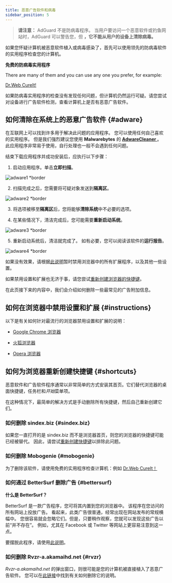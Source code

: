 ```yaml
---
title: 恶意广告软件和病毒
sidebar_position: 5
---
```


> **请注意：** AdGuard 不是防病毒程序。 当用户要访问一个恶意软件或钓鱼网站时，AdGuard 可以警告您，但 **，它不能从用户的设备上清除病毒。**

如果您怀疑计算机被恶意软件植入或病毒感染了，首先可以使用领先的防病毒软件的实用程序检查您的计算机。

**免费的防病毒实用程序**

There are many of them and you can use any one you prefer, for example:

[Dr.Web CureIt!](http://www.freedrweb.com/cureit/?lng=en)

如果防病毒实用程序的检查没有发现任何问题，但计算机仍然运行可疑。请您尝试对设备进行广告软件检测，查看计算机上是否有恶意广告软件。

## 如何清除在系统上的恶意广告软件 {#adware}

在互联网上可以找到许多用于解决此问题的应用程序。 您可以使用任何自己喜欢的实用程序。 但是我们强烈建议您使用 **Malwarebytes** 的 **[AdwareCleaner ](https://www.malwarebytes.com/adwcleaner)**。 此应用程序非常易于使用，自行处理也一般不会遇到任何问题。

结束下载应用程序并成功安装后，应执行以下步骤：

1) 启动应用程序。单击**立即扫描**。

![adware1 *border](https://cdn.adtidy.org/content/Kb/ad_blocker/guides/adware1.png)

2) 扫描完成之后，您需要将可疑对象发送到**隔离区**。

![adware2 *border](https://cdn.adtidy.org/content/Kb/ad_blocker/guides/adware2.png)

3) 将选项被移至**隔离区**后，您将能够**清除系统**中不必要的选项。

4) 在某些情况下，清洁完成后，您可能需要**重新启动系统**。

![adware3 *border](https://cdn.adtidy.org/content/Kb/ad_blocker/guides/adware3.png)

5) 重新启动系统后，清洁就完成了。 如有必要，您可以阅读该软件的**运行报告**。

![adware4 *border](https://cdn.adtidy.org/content/Kb/ad_blocker/guides/adware4.png)

如果没有效果，请根据[此说明](#instructions)暂时禁用浏览器中的所有扩展程序，以及其他一些设置。

如果禁用设置和扩展也无济于事，请您尝试[重新创建浏览器的快捷键](#shortcuts)。

在此页接下来的内容中，我们会介绍如何删除一些最常见的广告附加信息。

## 如何在浏览器中禁用设置和扩展 {#instructions}

以下是有关如何针对最流行的浏览器禁用设置和扩展的说明：

* [Google Chrome 浏览器](https://support.google.com/chrome/answer/187443?hl=en)

* [火狐浏览器](https://support.mozilla.org/en-US/kb/disable-or-remove-add-ons)

* [Opera 浏览器](https://help.opera.com/en/latest/customization/#extensions)

## 如何为浏览器重新创建快捷键 {#shortcuts}

恶意软件和广告软件程序通常以非常简单的方式安装其首页。它们替代浏览器的桌面快捷键，任务栏和*开始*菜单项。

在这种情况下，最简单的解决方式是手动删除所有快捷键，然后自己重新创建它们。

### 如何删除 sindex.biz {#sindex.biz}

如果您一直打开的是 sindex.biz 而不是浏览器首页，则您的浏览器的快捷键可能已经被替代。 因此，请尝试[重新创建快捷键](#shortcuts)以排除此问题。

### 如何删除 Mobogenie {#mobogenie}

为了删除该软件，请使用免费的实用程序检查计算机：例如 [Dr.Web CureIt！](http://www.freedrweb.com/cureit/)

### 如何通过 BetterSurf 删除广告 {#bettersurf}

**什么是 BetterSurf？**

BetterSurf 是一款广告程序，您可将其内置到您的浏览器中。 该程序在您访问的所有网站上投放广告。 看起来，此类广告很普通，经常出现在网站发布的常规横幅中。 您很容易就会忽略它们。但是，只要稍作观察，您就可以发现这些广告以前“并不存在”。 例如，尤其在 Facebook 或 Twitter 等网站上更容易注意到这一点。

要摆脱此程序，请使用[此说明](http://malwaretips.com/blogs/bettersurf-virus-removal/)。

### 如何删除 Rvzr-a.akamaihd.net {#rvzr}

*Rvzr-a.akamaihd.net* 的弹出窗口，则很可能是您的计算机被直接植入了恶意广告软件。 您可以在[此链接](http://malwaretips.com/blogs/rvzr-a-akamaihd-net-virus/)中找到有关如何删除它的说明。
